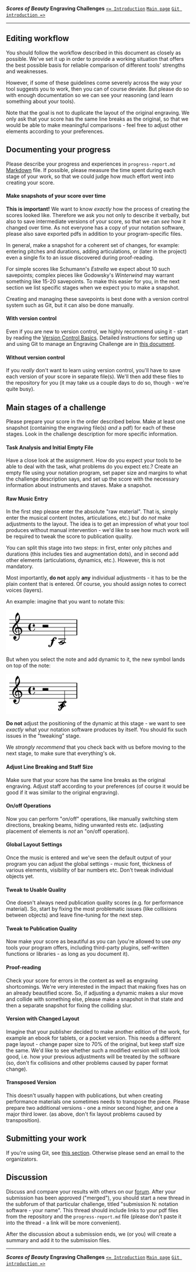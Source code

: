 **_Scores of Beauty_ Engraving Challenges**
[`<= Introduction`](1-introduction.md)
[`Main page`](README.md)
[`Git introduction =>`](3-git-introduction.md)

-------------------------------------------


Editing workflow
----------------

You should follow the workflow described in this document as closely as
possible. We've set it up in order to provide a working situation that
offers the best possible basis for reliable comparison of different tools'
strengths and weaknesses.

However, if some of these guidelines come severely across the way your
tool suggests you to work, then you can of course deviate. But please
do so with enough documentation so we can see your reasoning (and learn
something about your tools).

Note that the goal is not to duplicate the layout of the original engraving.
We only ask that your score has the same line breaks as the original,
so that we would be able to make meaningful comparisons - feel free to
adjust other elements according to your preferences.


Documenting your progress
-------------------------

Please describe your progress and experiences in `progress-report.md`
[Markdown](http://en.wikipedia.org/wiki/Markdown) file.
If possible, please measure the time spent during each stage of your work,
so that we could judge how much effort went into creating your score.

#### Make snapshots of your score over time

**This is important!**
We want to know _exactly_ how the process of creating the scores looked like.
Therefore we ask you not only to describe it verbally, but also to save intermediate versions
of your score, so that we can _see_ how it changed over time.  As not everyone
has a copy of your notation software, please also save exported pdfs in addition
to your program-specific files.

In general, make a snapshot for a coherent set of changes, for example:
entering pitches and durations, adding articulations, or (later in the project)
even a single fix to an issue discovered during proof-reading.

For simple scores like Schumann's _Estrella_ we expect about
10 such savepoints; complex pieces like Godowsky's _Winterwind_ may
warrant something like 15-20 savepoints.  To make this easier for you,
in the next section we list specific stages when we expect you to make
a snapshot.

Creating and managing these savepoints is best done with a version control
system such as Git, but it can also be done manually.

#### With version control

Even if you are new to version control, we highly recommend using it -
start by reading the [Version Control Basics](3-git-introduction.md).
Detailed instructions for setting up and using Git to manage an Engraving Challenge
are in [this document](4-using-git.md).

#### Without version control

If you _really_ don't want to learn using version control, you'll have to save
each version of your score in separate file(s).  We'll then add these files to the
repository for you (it may take us a couple days to do so, though - we're
quite busy).


Main stages of a challenge
--------------------------

Please prepare your score in the order described below.  Make at least one
snapshot (containing the engraving file(s) *and* a pdf) for each of these stages.
Look in the challenge description for more specific information.

#### Task Analysis and Initial Empty File

Have a close look at the assignment.  How do you expect your tools to be able
to deal with the task, what problems do you expect etc.?  Create an empty file
using your notation program, set paper size and margins to what the challenge
description says, and set up the score with the necessary information about
instruments and staves.  Make a snapshot.

#### Raw Music Entry

In the first step please enter the absolute "raw material". That is,
simply enter the musical content (notes, articulations, etc.)
but do *not* make adjustments to the layout.
The idea is to get an impression of what your tool produces without manual
intervention - we'd like to see how much work will be required to tweak the score
to publication quality.

You can split this stage into two steps: in first, enter only pitches and durations
(this includes ties and augmentation dots), and in second add other elements
(articulations, dynamics, etc.).  However, this is not mandatory.

Most importantly, **do not** apply **any** individual adjustments -
it has to be the plain content that is entered.  Of course, you should
assign notes to correct voices (layers).

An example: imagine that you want to notate this:

![notation you want to write](dynamic-collision-example-1.png)

But when you select the note and add dynamic to it, the new symbol lands on top
of the note:

![notation your software produces](dynamic-collision-example-2.png)

**Do not** adjust the positioning of the dynamic at this stage -
we want to see _exactly_ what your notation software produces by itself.
You should fix such issues in the "tweaking" stage.

We _strongly recommend_ that you check back with us before moving to the next stage,
to make sure that everything's ok.

<!--
#### Proof-reading / Peer review

Now the entered music should be proof-read. We can't prescribe too
specific workflows for this phase because they might differ between
the used tools. The only thing we require this to be done through
peer-review. That is, someone else has to proof-read the score. It is
up to you if you find a usable Git based solution or if you send a
printout by postal mail, just do it collaboratively and make notes
about your solutions.

Janek's comment:
I think we don't want to proof-read at this stage, because we actually
would *like* to see a few errors and the impact that fixing them makes
on a beautified score.  Maybe we should ask to introduce errors on purpose?

e.g. one pitch in wrong octave, one missing accidental,
one missing long slur...
-->

#### Adjust Line Breaking and Staff Size

Make sure that your score has the same line breaks as the original engraving.
Adjust staff according to your preferences (of course it would be good if it was
similar to the original engraving).

#### On/off Operations

Now you can perform "on/off" operations, like manually switching stem
directions, breaking beams, hiding unwanted rests etc. (adjusting
placement of elements is *not* an "on/off operation).

#### Global Layout Settings

Once the music is entered and we've seen the default output of your
program you can adjust the global settings - music font, thickness
of various elements, visibility of bar numbers etc.
Don't tweak individual objects yet.

#### Tweak to Usable Quality

One doesn't always need publication quality scores (e.g. for performance
material). So, start by fixing the most problematic issues (like collisions
between objects) and leave fine-tuning for the next step.

#### Tweak to Publication Quality

Now make your score as beautiful as you can (you're allowed to use *any*
tools your program offers, including third-party plugins, self-written
functions or libraries - as long as you document it).

#### Proof-reading

Check your score for errors in the content as well as engraving shortcomings.
We're very interested in the impact that making fixes has on an already beautified score.
So, if adjusting a dynamic makes a slur move and collide with something else,
please make a snapshot in that state and then a separate snapshot for fixing
the colliding slur.

#### Version with Changed Layout

Imagine that your publisher decided to make another edition of the work, for example
an ebook for tablets, or a pocket version.  This needs a different page layout -
change paper size to 70% of the original, but keep staff size the same.
We'd like to see whether such a modified version will still look good, i.e.
how your previous adjustments will be treated by the software
(so, don't fix collisions and other problems caused by paper format change).

#### Transposed Version

This doesn't usually happen with publications, but when creating performance
materials one sometimes needs to transpose the piece.  Please prepare two
additional versions - one a minor second higher, and one a major third lower.
(as above, don't fix layout problems caused by transposition).


Submitting your work
--------------------

If you're using Git, see [this section](4-using-git.md#submitting-your-changes).
Otherwise please send an email to the organizators.

Discussion
----------

Discuss and compare your results with others on our [forum](http://engravingchallenges.freeforums.org).
After your submission has been approved ("merged"), you should start a new thread
in the subforum of that particular challenge, titled "submission N: notation
software - your name".  This thread should include links to your pdf files from the repository and the `progress-report.md` file (please don't paste it into the thread - a link will be more convenient).

After the discussion about a submission ends, we (or you) will create a summary
and add it to the submission files.

<!--
We decided to create a forum for discussions about Engraving Challenges.  This is slightly inconvenient as it requires participants to create an account in yet another web service, but we decided that using email is not a good option since our conversations wouldn't be easily available for the public.
-->


-------------------------------------------
**_Scores of Beauty_ Engraving Challenges**
[`<= Introduction`](1-introduction.md)
[`Main page`](README.md)
[`Git introduction =>`](3-git-introduction.md)
